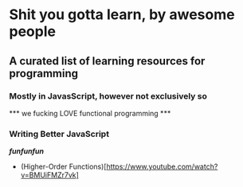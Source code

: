 # Shit you gotta learn, by awesome people
## A curated list of learning resources for programming
### Mostly in JavasScript, however not exclusively so
*** we fucking LOVE functional programming ***

### Writing Better JavaScript

***funfunfun***
* (Higher-Order Functions)[https://www.youtube.com/watch?v=BMUiFMZr7vk]
